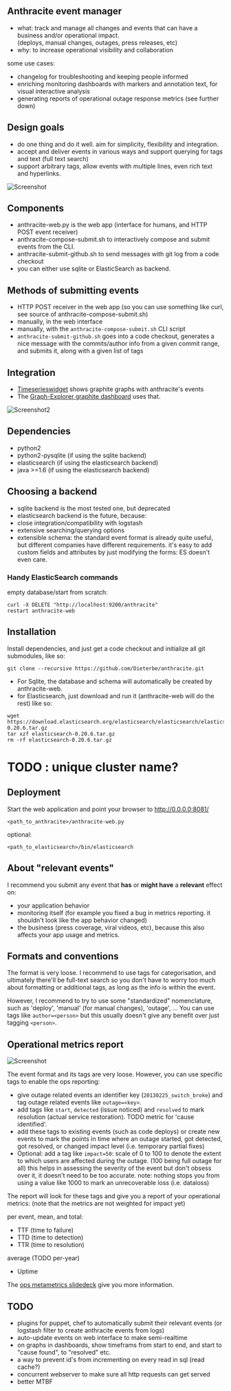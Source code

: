 ## Anthracite event manager ##

* what: track and manage all changes and events that can have a business and/or operational impact.  
  (deploys, manual changes, outages, press releases, etc)
* why: to increase operational visibility and collaboration

some use cases:

* changelog for troubleshooting and keeping people informed
* enriching monitoring dashboards with markers and annotation text, for visual interactive analysis
* generating reports of operational outage response metrics (see further down)

## Design goals ##

* do one thing and do it well.  aim for simplicity, flexibility and integration.
* accept and deliver events in various ways and support querying for tags and text (full text search)
* support arbitrary tags, allow events with multiple lines, even rich text and hyperlinks.

![Screenshot](https://raw.github.com/Dieterbe/anthracite/master/screenshots/screenshot-table.png)

## Components ##

* anthracite-web.py is the web app (interface for humans, and HTTP POST event receiver)
* anthracite-compose-submit.sh to interactively compose and submit events from the CLI.
* anthracite-submit-github.sh to send messages with git log from a code checkout
* you can either use sqlite or ElasticSearch as backend.


## Methods of submitting events ##

* HTTP POST receiver in the web app (so you can use something like curl, see source of anthracite-compose-submit.sh)
* manually, in the web interface
* manually, with the `anthracite-compose-submit.sh` CLI script
* `anthracite-submit-github.sh` goes into a code checkout, generates a nice message with the commits/author info from a given
  commit range, and submits it, along with a given list of tags


## Integration ##

* [Timeserieswidget](https://github.com/Dieterbe/timeserieswidget) shows graphite graphs with anthracite's events
* The [Graph-Explorer graphite dashboard](https://github.com/Dieterbe/graph-explorer) uses that.

![Screenshot2](https://raw.github.com/Dieterbe/anthracite/master/screenshots/flot-annotated-event.png)

## Dependencies ##

* python2
* python2-pysqlite (if using the sqlite backend)
* elasticsearch (if using the elasticsearch backend)
* java >=1.6 (if using the elasticsearch backend)

## Choosing a backend ##

* sqlite backend is the most tested one, but deprecated
* elasticsearch backend is the future, because:
 * close integration/compatibility with logstash
 * extensive searching/querying options
 * extensible schema: the standard event format is already quite useful, but different companies have different requirements.
   it's easy to add custom fields and attributes by just modifying the forms: ES doesn't even care.

### Handy ElasticSearch commands ###

empty database/start from scratch:
```
curl -X DELETE "http://localhost:9200/anthracite"
restart anthracite-web
```

## Installation ##

Install dependencies, and just get a code checkout and initialize all git submodules, like so:

```
git clone --recursive https://github.com/Dieterbe/anthracite.git
```

* For Sqlite, the database and schema will automatically be created by anthracite-web.
* for Elasticsearch, just download and run it (anthracite-web will do the rest) like so:

```
wget https://download.elasticsearch.org/elasticsearch/elasticsearch/elasticsearch-0.20.6.tar.gz
tar xzf elasticsearch-0.20.6.tar.gz
rm -rf elasticsearch-0.20.6.tar.gz
```
# TODO : unique cluster name?


## Deployment ##

Start the web application and point your browser to http://0.0.0.0:8081/

```
<path_to_anthracite>/anthracite-web.py
```

optional:
```
<path_to_elasticsearch>/bin/elasticsearch
```

## About "relevant events" ##

I recommend you submit any event that **has** or **might have** a **relevant** effect on:
* your application behavior
* monitoring itself (for example you fixed a bug in metrics reporting. it shouldn't look like the app behavior changed)
* the business (press coverage, viral videos, etc), because this also affects your app usage and metrics.


## Formats and conventions ##

The format is very loose.  I recommend to use tags for categorisation, and ultimately there'll be full-text search so you don't have to worry too much
about formatting or additional tags, as long as the info is within the event.

However, I recommend to try to use some "standardized" nomenclature, such as 'deploy', 'manual' (for manual changes), 'outage', ...
You can use tags like `author=<person>` but this usually doesn't give any benefit over just tagging `<person>`.


## Operational metrics report ##

![Screenshot](https://raw.github.com/Dieterbe/anthracite/master/screenshots/screenshot-opsreport.png)

The event format and its tags are very loose.  However, you can use specific tags to enable the ops reporting:

* give outage related events an identifier key (`20130225_switch_broke`) and tag outage related events like `outage=<key>`.
* add tags like `start`, `detected` (issue noticed) and `resolved` to mark resolution (actual service restoration). TODO metric for 'cause identified'.
* add these tags to existing events (such as code deploys) or create new events to mark the points in time where an outage started,
  got detected, got resolved, or changed impact level (i.e. temporary partial fixes)
* Optional: add a tag like `impact=50`: scale of 0 to 100 to denote the extent to which users are affected during the outage. (100 being full outage for all)
  this helps in assessing the severity of the event but don't obsess over it, it doesn't need to be too accurate.
  note: nothing stops you from using a value like 1000 to mark an unrecoverable loss (i.e. dataloss)

The report will look for these tags and give you a report of your operational metrics: (note that the metrics are not weighted for impact yet)

per event, mean, and total:

* TTF (time to failure)
* TTD (time to detection)
* TTR (time to resolution)

average (TODO per-year)
* Uptime

The [ops metametrics slidedeck](http://www.slideshare.net/jallspaw/ops-metametrics-the-currency-you-pay-for-change) give you more information.


## TODO ##

* plugins for puppet, chef to automatically submit their relevant events (or logstash filter to create anthracite events from logs)
* auto-update events on web interface to make semi-realtime
* on graphs in dashboards, show timeframs from start to end, and start to "cause found", to "resolved" etc.
* a way to prevent id's from incrementing on every read in sql (read cache?)
* concurrent webserver to make sure all http requests can get served
* better MTBF
